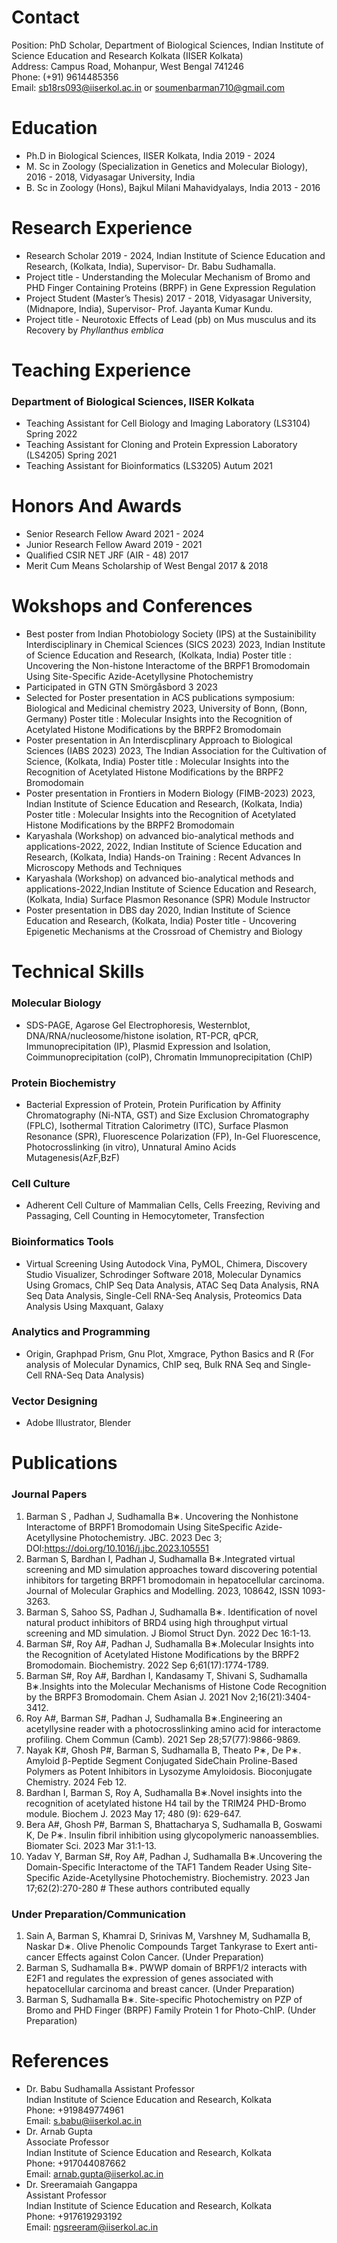 # Contact
Position: PhD Scholar, Department of Biological Sciences, Indian Institute of Science Education and Research Kolkata (IISER Kolkata)  
Address: Campus Road, Mohanpur, West Bengal 741246  
Phone: (+91) 9614485356  
Email: sb18rs093@iiserkol.ac.in or soumenbarman710@gmail.com  
# Education
- Ph.D in Biological Sciences, IISER Kolkata, India 2019 - 2024
- M. Sc in Zoology (Specialization in Genetics and Molecular Biology), 2016 - 2018, Vidyasagar University, India
- B. Sc in Zoology (Hons), Bajkul Milani Mahavidyalays, India 2013 - 2016

# Research Experience
- Research Scholar 2019 - 2024, Indian Institute of Science Education and Research, (Kolkata, India), Supervisor- Dr. Babu Sudhamalla.
- Project title - Understanding the Molecular Mechanism of Bromo and PHD Finger Containing Proteins (BRPF) in Gene Expression Regulation
- Project Student (Master’s Thesis) 2017 - 2018, Vidyasagar University, (Midnapore, India), Supervisor- Prof. Jayanta Kumar Kundu.
- Project title - Neurotoxic Effects of Lead (pb) on Mus musculus and its Recovery by _Phyllanthus emblica_  

# Teaching Experience
### Department of Biological Sciences, IISER Kolkata
- Teaching Assistant for Cell Biology and Imaging Laboratory (LS3104) Spring 2022
- Teaching Assistant for Cloning and Protein Expression Laboratory (LS4205) Spring 2021
- Teaching Assistant for Bioinformatics (LS3205) Autum 2021
# Honors And Awards
- Senior Research Fellow Award 2021 - 2024
- Junior Research Fellow Award 2019 - 2021
- Qualified CSIR NET JRF (AIR - 48) 2017
- Merit Cum Means Scholarship of West Bengal 2017 & 2018
# Wokshops and Conferences
- Best poster from Indian Photobiology Society (IPS) at the Sustainibility Interdisciplinary in Chemical Sciences (SICS 2023) 2023, Indian Institute of Science Education and Research, (Kolkata, India)
Poster title : Uncovering the Non-histone Interactome of the BRPF1 Bromodomain Using Site-Specific Azide-Acetyllysine Photochemistry
- Participated in GTN GTN Smörgåsbord 3 2023
- Selected for Poster presentation in ACS publications symposium: Biological and Medicinal chemistry 2023, University of Bonn, (Bonn, Germany)
Poster title : Molecular Insights into the Recognition of Acetylated Histone Modifications by the BRPF2 Bromodomain
- Poster presentation in An Interdiscplinary Approach to Biological Sciences (IABS 2023) 2023, The Indian Association for the Cultivation of Science, (Kolkata, India)
Poster title : Molecular Insights into the Recognition of Acetylated Histone Modifications by the BRPF2 Bromodomain
- Poster presentation in Frontiers in Modern Biology (FIMB-2023) 2023, Indian Institute of Science Education and Research, (Kolkata, India)
Poster title : Molecular Insights into the Recognition of Acetylated Histone Modifications by the BRPF2 Bromodomain
- Karyashala (Workshop) on advanced bio-analytical methods and applications-2022, 2022, Indian Institute of Science Education and Research, (Kolkata, India)
Hands-on Training : Recent Advances In Microscopy Methods and Techniques
- Karyashala (Workshop) on advanced bio-analytical methods and applications-2022,Indian Institute of Science Education and Research, (Kolkata, India)
Surface Plasmon Resonance (SPR) Module Instructor
- Poster presentation in DBS day 2020, Indian Institute of Science Education and Research, (Kolkata, India)
Poster title - Uncovering Epigenetic Mechanisms at the Crossroad of Chemistry and Biology
# Technical Skills
### Molecular Biology
- SDS-PAGE, Agarose Gel Electrophoresis, Westernblot, DNA/RNA/nucleosome/histone isolation, RT-PCR, qPCR, Immunoprecipitation (IP), Plasmid Expression and Isolation, Coimmunoprecipitation (coIP), Chromatin Immunoprecipitation (ChIP)
### Protein Biochemistry
- Bacterial Expression of Protein, Protein Purification by Affinity Chromatography (Ni-NTA, GST) and Size Exclusion
Chromatography (FPLC), Isothermal Titration Calorimetry (ITC), Surface Plasmon Resonance (SPR), Fluorescence Polarization (FP), In-Gel Fluorescence, Photocrosslinking (in vitro), Unnatural Amino Acids Mutagenesis(AzF,BzF)
### Cell Culture
- Adherent Cell Culture of Mammalian Cells, Cells Freezing, Reviving and Passaging, Cell Counting in Hemocytometer, Transfection
### Bioinformatics Tools
- Virtual Screening Using Autodock Vina, PyMOL, Chimera, Discovery Studio Visualizer, Schrodinger Software 2018, Molecular Dynamics Using Gromacs, ChIP Seq Data Analysis, ATAC Seq Data Analysis, RNA Seq Data Analysis,
Single-Cell RNA-Seq Analysis, Proteomics Data Analysis Using Maxquant, Galaxy
### Analytics and Programming
- Origin, Graphpad Prism, Gnu Plot, Xmgrace, Python Basics and R (For analysis of Molecular Dynamics, ChIP seq, Bulk
RNA Seq and Single-Cell RNA-Seq Data Analysis)
### Vector Designing
- Adobe Illustrator, Blender

# Publications
### Journal Papers
1. Barman S , Padhan J, Sudhamalla B∗. Uncovering the Nonhistone Interactome of BRPF1 Bromodomain Using SiteSpecific Azide-Acetyllysine Photochemistry. JBC. 2023 Dec 3; DOI:https://doi.org/10.1016/j.jbc.2023.105551
2. Barman S, Bardhan I, Padhan J, Sudhamalla B∗.Integrated virtual screening and MD simulation approaches toward
discovering potential inhibitors for targeting BRPF1 bromodomain in hepatocellular carcinoma. Journal of Molecular
Graphics and Modelling. 2023, 108642, ISSN 1093-3263.
3. Barman S, Sahoo SS, Padhan J, Sudhamalla B∗. Identification of novel natural product inhibitors of BRD4 using high
throughput virtual screening and MD simulation. J Biomol Struct Dyn. 2022 Dec 16:1-13.
4. Barman S#, Roy A#, Padhan J, Sudhamalla B∗.Molecular Insights into the Recognition of Acetylated Histone Modifications by the BRPF2 Bromodomain. Biochemistry. 2022 Sep 6;61(17):1774-1789.
5. Barman S#, Roy A#, Bardhan I, Kandasamy T, Shivani S, Sudhamalla B∗.Insights into the Molecular Mechanisms of
Histone Code Recognition by the BRPF3 Bromodomain. Chem Asian J. 2021 Nov 2;16(21):3404-3412.
6. Roy A#, Barman S#, Padhan J, Sudhamalla B∗.Engineering an acetyllysine reader with a photocrosslinking amino acid
for interactome profiling. Chem Commun (Camb). 2021 Sep 28;57(77):9866-9869.
7. Nayak K#, Ghosh P#, Barman S, Sudhamalla B, Theato P∗, De P∗. Amyloid β-Peptide Segment Conjugated SideChain Proline-Based Polymers as Potent Inhibitors in Lysozyme Amyloidosis. Bioconjugate Chemistry. 2024 Feb 12.
8. Bardhan I, Barman S, Roy A, Sudhamalla B∗.Novel insights into the recognition of acetylated histone H4 tail by the
TRIM24 PHD-Bromo module. Biochem J. 2023 May 17; 480 (9): 629-647.
9. Bera A#, Ghosh P#, Barman S, Bhattacharya S, Sudhamalla B, Goswami K, De P∗. Insulin fibril inhibition using
glycopolymeric nanoassemblies. Biomater Sci. 2023 Mar 31:1-13.
10. Yadav Y, Barman S#, Roy A#, Padhan J, Sudhamalla B∗.Uncovering the Domain-Specific Interactome of the TAF1
Tandem Reader Using Site-Specific Azide-Acetyllysine Photochemistry. Biochemistry. 2023 Jan 17;62(2):270-280 # These authors contributed equally
### Under Preparation/Communication
1. Sain A, Barman S, Khamrai D, Srinivas M, Varshney M, Sudhamalla B, Naskar D∗. Olive Phenolic Compounds Target
Tankyrase to Exert anti-cancer Effects against Colon Cancer. (Under Preparation)
2. Barman S, Sudhamalla B∗. PWWP domain of BRPF1/2 interacts with E2F1 and regulates the expression of genes
associated with hepatocellular carcinoma and breast cancer. (Under Preparation)
3. Barman S, Sudhamalla B∗. Site-specific Photochemistry on PZP of Bromo and PHD Finger (BRPF) Family Protein 1
for Photo-ChIP. (Under Preparation)
# References
- Dr. Babu Sudhamalla
Assistant Professor  
Indian Institute of Science Education and Research, Kolkata  
Phone: +919849774961  
Email: s.babu@iiserkol.ac.in  
- Dr. Arnab Gupta  
Associate Professor  
Indian Institute of Science Education and Research, Kolkata  
Phone: +917044087662  
Email: arnab.gupta@iiserkol.ac.in  
- Dr. Sreeramaiah Gangappa  
Assistant Professor  
Indian Institute of Science Education and Research, Kolkata  
Phone: +917619293192  
Email: ngsreeram@iiserkol.ac.in  
